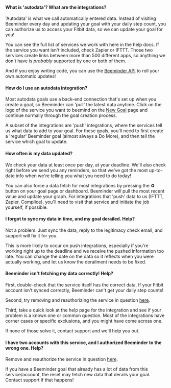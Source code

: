 #### What is 'autodata'?  What are the integrations?
'Autodata' is what we call automatically entered data.  Instead of visiting Beeminder every day and updating your goal with your daily step count, you can authorize us to access your Fitbit data, so we can update your goal for you!  

You can see the full list of services we work with here in the help docs.  If the service you want isn't included, check Zapier or IFTTT.  Those two services create links between more than 500 different apps, so anything we don't have is *probably* supported by one or both of them.

And if you enjoy writing code, you can use the [Beeminder API](https://www.beeminder.com/api) to roll your own automatic updates!

#### How do I use an autodata integration?
Most autodata goals use a back-end connection that's set up when you create a goal, so Beeminder can 'pull' the latest data anytime.  Click on the logo of the service you want to beemind on the [New Goal](https://www.beeminder.com/new) page and continue normally through the goal creation process.

A subset of the integrations are 'push' integrations, where the services tell us what data to add to your goal.  For these goals, you'll need to first create a 'regular' Beeminder goal (almost always a Do More), and then tell the service which goal to update.

#### How often is my data updated?
We check your data at least once per day, at your deadline.  We'll also check right before we send you any reminders, so that we've got the most up-to-date info when we're telling you what you need to do today!

You can also force a data fetch for most integrations by pressing the ♻ button on your goal page or dashboard.  Beeminder will pull the most recent value and update your graph.  For integrations that 'push' data to us (IFTTT, Zapier, Complice), you'll need to visit that service and initiate the job yourself, if possible.

#### I forgot to sync my data in time, and my goal derailed.  Help?
Not a problem.  Just sync the data, reply to the legitimacy check email, and support will fix it for you.  

This is more likely to occur on push integrations, especially if you're working right up to the deadline and we receive the pushed information too late.  You can change the date on the data so it reflects when you were actually working, and let us know the derailment needs to be fixed.

#### Beeminder isn't fetching my data correctly!  Help?
First, double-check that the service itself has the correct data.  If your Fitbit account isn't synced correctly, Beeminder can't get your daily step counts!

Second, try removing and reauthorizing the service in question [here](https://www.beeminder.com/settings/account#account-permissions).  

Third, take a quick look at the help page for the integration and see if your problem is a known one or common question.  Most of the integrations have corner cases or specific exclusions, and you might have come across one.

If none of those solve it, contact support and we'll help you out.

#### I have two accounts with this service, and I authorized Beeminder to the wrong one.  Help?
Remove and reauthorize the service in question [here](https://www.beeminder.com/settings/account#account-permissions).  

If you have a Beeminder goal that already has a lot of data from this service/account, the reset may fetch new data that derails your goal.  Contact support if that happens!
